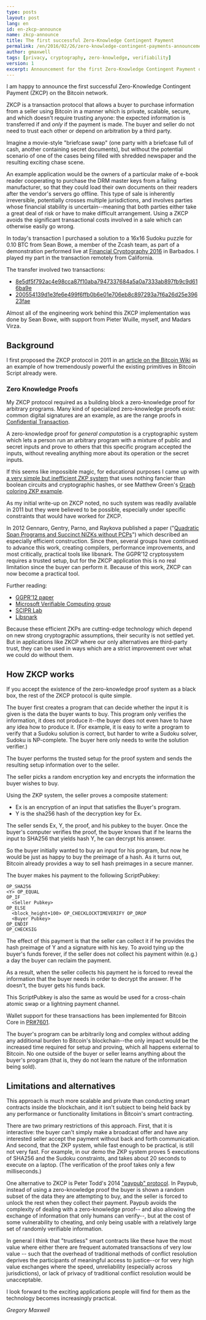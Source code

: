```yaml
---
type: posts
layout: post
lang: en
id: en-zkcp-announce
name: zkcp-announce
title: The first successful Zero-Knowledge Contingent Payment
permalink: /en/2016/02/26/zero-knowledge-contingent-payments-announcement/
author: gmaxwell
tags: [privacy, cryptography, zero-knowledge, verifiability]
version: 1
excerpt: Announcement for the first Zero-Knowledge Contingent Payment on the Bitcoin network.
---
```

I am happy to announce the first successful Zero-Knowledge Contingent Payment (ZKCP) on the Bitcoin network.

ZKCP is a transaction protocol that allows a buyer to purchase information from a seller using Bitcoin in a manner which is private, scalable, secure, and which doesn't require trusting anyone: the expected information is transferred if and _only_ if the payment is made. The buyer and seller do not need to trust each other or depend on arbitration by a third party.

Imagine a movie-style "briefcase swap" (one party with a briefcase full of cash, another containing secret documents), but without the potential scenario of one of the cases being filled with shredded newspaper and the resulting exciting chase scene.

An example application would be the owners of a particular make of e-book reader cooperating to purchase the DRM master keys from a failing manufacturer, so that they could load their own documents on their readers after the vendor's servers go offline. This type of sale is inherently
irreversible, potentially crosses multiple jurisdictions, and involves parties whose financial stability is uncertain--meaning that both parties either take a great deal of risk or have to make difficult arrangement. Using a ZKCP avoids the significant transactional costs involved in a
sale which can otherwise easily go wrong. 

In today's transaction I purchased a solution to a 16x16 Sudoku puzzle for 0.10 BTC from Sean Bowe, a member of the Zcash team, as part of a demonstration performed live at [Financial Cryptography 2016](http://fc16.ifca.ai/) in Barbados. I played my part in the transaction remotely from California.

The transfer involved two transactions: 

- [8e5df5f792ac4e98cca87f10aba7947337684a5a0a7333ab897fb9c9d616ba9e](https://www.blocktrail.com/BTC/tx/8e5df5f792ac4e98cca87f10aba7947337684a5a0a7333ab897fb9c9d616ba9e)
- [200554139d1e3fe6e499f6ffb0b6e01e706eb8c897293a7f6a26d25e39623fae](https://www.blocktrail.com/BTC/tx/200554139d1e3fe6e499f6ffb0b6e01e706eb8c897293a7f6a26d25e39623fae)

Almost all of the engineering work behind this ZKCP implementation was done by Sean Bowe, with support from Pieter Wuille, myself, and Madars Virza.

## Background

I first proposed the ZKCP protocol in 2011 in an [article on the Bitcoin Wiki](https://en.bitcoin.it/wiki/Zero_Knowledge_Contingent_Payment) as an example of how tremendously powerful the existing primitives in Bitcoin Script already were.

### Zero Knowledge Proofs

My ZKCP protocol required as a building block a zero-knowledge proof for arbitrary programs. Many kind of specialized zero-knowledge proofs exist:
common digital signatures are an example, as are the range proofs in [Confidential Transaction](https://people.xiph.org/~greg/confidential_values.txt).

A zero-knowledge proof for _general computation_ is a cryptographic system which lets a person run an arbitrary program with a mixture of public and secret inputs and prove to others that this specific program accepted the inputs, without revealing anything more about its operation or the secret inputs.

If this seems like impossible magic, for educational purposes I came up with [a very simple but inefficient ZKP system](https://people.xiph.org/~greg/simple_verifyable_execution.txt) that uses nothing fancier than boolean circuits and cryptographic hashes, or see Matthew Green's
[Graph coloring ZKP example](http://blog.cryptographyengineering.com/2014/11/zero-knowledge-proofs-illustrated-primer.html).

As my initial write-up on ZKCP noted, no such system was readily available in 2011 but they were believed to be possible, especially under specific constraints that would have worked for ZKCP.

In 2012 Gennaro, Gentry, Parno, and Raykova published a paper ("[Quadratic Span Programs and Succinct NIZKs without PCPs](https://eprint.iacr.org/2012/215)") which described an especially efficient construction. Since then, several groups have continued to advance this work, creating compilers, performance improvements, and most critically, practical tools like libsnark. The GGPR'12 cryptosystem requires a trusted setup, but for the ZKCP application this is no real limitation since the buyer can perform it. Because of this work, ZKCP can now become a practical tool.

Further reading:

- [GGPR'12 paper](https://eprint.iacr.org/2012/215)
- [Microsoft Verifiable Computing  group](http://research.microsoft.com/en-us/projects/verifcomp/)
- [SCIPR Lab](http://www.scipr-lab.org/)
- [Libsnark](https://github.com/scipr-lab/libsnark)

Because these efficient ZKPs are cutting-edge technology which depend on new strong cryptographic assumptions, their security is not settled yet. But in applications like ZKCP where our only alternatives are third-party trust, they can be used in ways which are a strict improvement over what we could do without them.

## How ZKCP works

If you accept the existence of the zero-knowledge proof system as a black box, the rest of the ZKCP protocol is quite simple.

The buyer first creates a program that can decide whether the input it is given is the data the buyer wants to buy. This program only verifies the information, it does not produce it--the buyer does not even have to have any idea how to produce it. (For example, it is easy to write a program to verify that a Sudoku solution is correct, but harder to write a Sudoku solver, Sudoku is NP-complete. The buyer here only needs to write the solution verifier.)

The buyer performs the trusted setup for the proof system and sends the resulting setup information over to the seller.

The seller picks a random encryption key and encrypts the information the buyer wishes to buy.

Using the ZKP system, the seller proves a composite statement:

* Ex is an encryption of an input that satisfies the Buyer's program.
* Y is the sha256 hash of the decryption key for Ex.

The seller sends Ex, Y, the proof, and his pubkey to the buyer. Once the buyer's computer verifies the proof, the buyer knows that if he learns the input to SHA256 that yields hash Y, he can decrypt his answer.

So the buyer initially wanted to buy an input for his program, but now he would be just as happy to buy the preimage of a hash. As it turns out, Bitcoin already provides a way to sell hash preimages in a secure manner.

The buyer makes his payment to the following ScriptPubkey:

    OP_SHA256
    <Y> OP_EQUAL
    OP_IF
      <Seller Pubkey>
    OP_ELSE
      <block_height+100> OP_CHECKLOCKTIMEVERIFY OP_DROP
      <Buyer Pubkey>
    OP_ENDIF
    OP_CHECKSIG

The effect of this payment is that the seller can collect it if he provides the hash preimage of Y and a signature with his key. To avoid tying up the buyer's funds forever, if the seller does not collect his payment within (e.g.) a day the buyer can reclaim the payment.

As a result, when the seller collects his payment he is forced to reveal the information that the buyer needs in order to decrypt the answer. If he doesn't, the buyer gets his funds back.

This ScriptPubkey is also the same as would be used for a cross-chain atomic swap or a lightning payment channel.

Wallet support for these transactions has been implemented for Bitcoin Core in [PR#7601](https://github.com/bitcoin/bitcoin/pull/7601).

The buyer's program can be arbitrarily long and complex without adding any additional burden to Bitcoin's blockchain--the only impact would be the increased time required for setup and proving, which all happens external to Bitcoin. No one outside of the buyer or seller learns anything about the buyer's program (that is, they do not learn the nature of the information being sold).

## Limitations and alternatives

This approach is much more scalable and private than conducting smart contracts inside the blockchain, and it isn't subject to being held back by any performance or functionality limitations in Bitcoin's smart contracting.

There are two primary restrictions of this approach. First, that it is interactive: the buyer can't simply make a broadcast offer and have any interested seller accept the payment without back and forth communication. And second, that the ZKP system, while fast enough to be practical, is still not very fast. For example, in our demo the ZKP system proves 5 executions of SHA256 and the Sudoku constraints, and takes about 20 seconds to execute on a laptop. (The verification of the proof takes only a few milliseconds.)

One alternative to ZKCP is Peter Todd's 2014 ["paypub" protocol](https://github.com/unsystem/paypub).
In Paypub, instead of using a zero-knowledge proof the buyer is shown a random subset of the data they are attempting to buy, and the seller is forced to unlock the rest when they collect their payment. Paypub avoids the complexity of dealing with a zero-knowledge proof-- and also allowing the exchange of information that only humans can verify--, but at the cost of some vulnerability to cheating, and only being usable with a relatively large set of randomly verifiable information.

In general I think that "trustless" smart contracts like these have the most value where either there are frequent automated transactions of very low value -- such that the overhead of traditional methods of conflict resolution deprives the participants of meaningful access to justice--or for very high value exchanges where the speed, unreliability (especially across jurisdictions), or lack of privacy of traditional conflict resolution would be unacceptable.

I look forward to the exciting applications people will find for them as the technology becomes increasingly practical.

_Gregory Maxwell_
